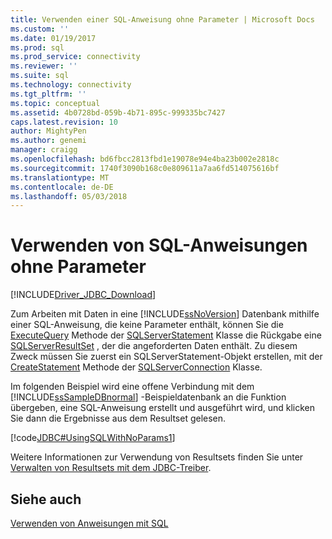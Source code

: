```yaml
---
title: Verwenden einer SQL-Anweisung ohne Parameter | Microsoft Docs
ms.custom: ''
ms.date: 01/19/2017
ms.prod: sql
ms.prod_service: connectivity
ms.reviewer: ''
ms.suite: sql
ms.technology: connectivity
ms.tgt_pltfrm: ''
ms.topic: conceptual
ms.assetid: 4b0728bd-059b-4b71-895c-999335bc7427
caps.latest.revision: 10
author: MightyPen
ms.author: genemi
manager: craigg
ms.openlocfilehash: bd6fbcc2813fbd1e19078e94e4ba23b002e2818c
ms.sourcegitcommit: 1740f3090b168c0e809611a7aa6fd514075616bf
ms.translationtype: MT
ms.contentlocale: de-DE
ms.lasthandoff: 05/03/2018
---
```

# <a name="using-an-sql-statement-with-no-parameters"></a>Verwenden von SQL-Anweisungen ohne Parameter
[!INCLUDE[Driver_JDBC_Download](../../includes/driver_jdbc_download.md)]

  Zum Arbeiten mit Daten in eine [!INCLUDE[ssNoVersion](../../includes/ssnoversion_md.md)] Datenbank mithilfe einer SQL-Anweisung, die keine Parameter enthält, können Sie die [ExecuteQuery](../../connect/jdbc/reference/executequery-method-sqlserverstatement.md) Methode der [SQLServerStatement](../../connect/jdbc/reference/sqlserverstatement-class.md) Klasse die Rückgabe eine [ SQLServerResultSet](../../connect/jdbc/reference/sqlserverresultset-class.md) , der die angeforderten Daten enthält. Zu diesem Zweck müssen Sie zuerst ein SQLServerStatement-Objekt erstellen, mit der [CreateStatement](../../connect/jdbc/reference/createstatement-method-sqlserverconnection.md) Methode der [SQLServerConnection](../../connect/jdbc/reference/sqlserverconnection-class.md) Klasse.  
  
 Im folgenden Beispiel wird eine offene Verbindung mit dem [!INCLUDE[ssSampleDBnormal](../../includes/sssampledbnormal_md.md)] -Beispieldatenbank an die Funktion übergeben, eine SQL-Anweisung erstellt und ausgeführt wird, und klicken Sie dann die Ergebnisse aus dem Resultset gelesen.  
  
 [!code[JDBC#UsingSQLWithNoParams1](../../connect/jdbc/codesnippet/Java/using-an-sql-statement-w_0_1.java)]  
  
 Weitere Informationen zur Verwendung von Resultsets finden Sie unter [Verwalten von Resultsets mit dem JDBC-Treiber](../../connect/jdbc/managing-result-sets-with-the-jdbc-driver.md).  
  
## <a name="see-also"></a>Siehe auch  
 [Verwenden von Anweisungen mit SQL](../../connect/jdbc/using-statements-with-sql.md)  
  
  
